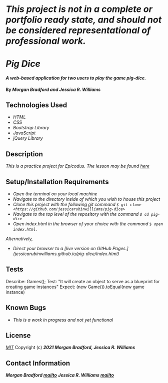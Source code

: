 # _This project is not in a complete or portfolio ready state, and should not be considered representational of professional work._

# _Pig Dice_

#### _A web-based application for two users to play the game pig-dice._

#### By _**Morgan Bradford and Jessica R. Williams**_

## Technologies Used

* _HTML_
* _CSS_
* _Bootstrap Library_
* _JavaScript_
* _jQuery Library_

## Description

_This is a practice project for Epicodus. The lesson may be found [here](https://www.learnhowtoprogram.com/intermediate-javascript/object-oriented-javascript/game-of-choice-two-day-project)_

## Setup/Installation Requirements

* _Open the terminal on your local machine_
* _Navigate to the directory inside of which you wish to house this project_
* _Clone this project with the following git command `$ git clone <https://github.com/jessicarubinwilliams/pig-dice>`_
* _Navigate to the top level of the repository with the command `$ cd pig-dice`_
* _Open index.html in the browser of your choice with the command `$ open index.html`_.

_Alternatively,_

* _Direct your browser to a [live version on GitHub Pages.] (jessicarubinwilliams.github.io/pig-dice/index.html)_

## Tests

Describe: Games(); 
Test: "It will create an object to serve as a blueprint for creating game instances"
Expect: (new Game()).toEqual(new game instance)

## Known Bugs

* _This is a work in progress and not yet functional_

## License
*[MIT](https://choosealicense.com/licenses/mit/)*
Copyright (c) **_2021 Morgan Bradford, Jessica R. Williams_**

## Contact Information
**_Morgan Bradford [mailto](mailto:morganjbradford95@gmail.com)_**
**_Jessica R. Williams [mailto](mailto:jessicarubinwilliams@gmail.com)_**
